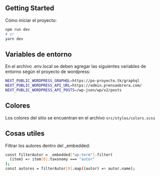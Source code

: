 ## Getting Started

Cómo iniciar el proyecto:

```bash
npm run dev
# or
yarn dev
```

## Variables de entorno
En el archivo .env.local se deben agregar las siguientes variables de entorno según el proyecto de wordpress:

```bash
NEXT_PUBLIC_WORDPRESS_GRAPHQL=https://po-proyecto.tk/graphql
NEXT_PUBLIC_WORDPRESS_API_URL=https://admin.prensaobrera.com/
NEXT_PUBLIC_WORDPRESS_API_POSTS=/wp-json/wp/v2/posts
```

## Colores
Los colores del sitio se encuentran en el archivo `src/styles/colors.scss`

## Cosas utiles
Filtrar los autores dentro del _embedded:  
```bash
const filterAutor = _embedded["wp:term"].filter(
  (item) => item[0].taxonomy === "autor"
);
const autores = filterAutor[0].map((autor) => autor.name);
```